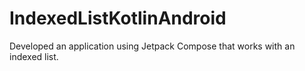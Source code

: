 # IndexedListKotlinAndroid
Developed an application using Jetpack Compose that works with an indexed list.
